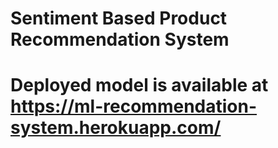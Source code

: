 #  Sentiment Based Product Recommendation System
#  Deployed model is available at https://ml-recommendation-system.herokuapp.com/